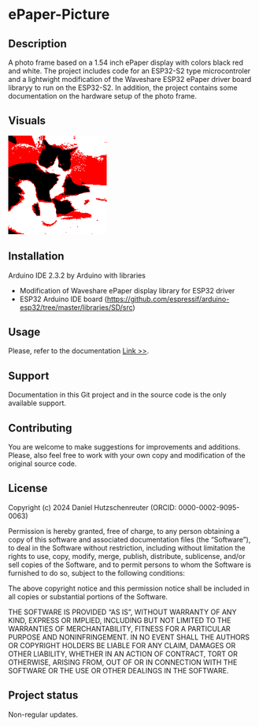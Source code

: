 # ePaper-Picture

## Description
A photo frame based on a 1.54 inch ePaper display with colors black red and white. The project includes code for an ESP32-S2 type microcontroler and a lightwight modification of the Waveshare ESP32 ePaper driver board libraryy to run on the ESP32-S2. In addition, the project contains some documentation on the hardware setup of the photo frame.

## Visuals

![Figure of Setup](img/3.1.gif)

## Installation
Arduino IDE 2.3.2 by Arduino with libraries
- Modification of Waveshare ePaper display library for ESP32 driver
- ESP32 Arduino IDE board (https://github.com/espressif/arduino-esp32/tree/master/libraries/SD/src)

## Usage
Please, refer to the documentation [Link >>](doc/Documentation.md).

## Support
Documentation in this Git project and in the source code is the only available support.

## Contributing
You are welcome to make suggestions for improvements and additions. Please, also feel free to work with your own copy 
and modification of the original source code.

## License
Copyright (c) 2024 Daniel Hutzschenreuter (ORCID: 0000-0002-9095-0063)

Permission is hereby granted, free of charge, to any person obtaining a copy 
of this software and associated documentation files (the “Software”), to deal 
in the Software without restriction, including without limitation the rights to 
use, copy, modify, merge, publish, distribute, sublicense, and/or sell copies of 
the Software, and to permit persons to whom the Software is furnished to do so, 
subject to the following conditions:

The above copyright notice and this permission notice shall be included in all copies 
or substantial portions of the Software.

THE SOFTWARE IS PROVIDED “AS IS”, WITHOUT WARRANTY OF ANY KIND, EXPRESS OR IMPLIED, 
INCLUDING BUT NOT LIMITED TO THE WARRANTIES OF MERCHANTABILITY, FITNESS FOR A 
PARTICULAR PURPOSE AND NONINFRINGEMENT. IN NO EVENT SHALL THE AUTHORS OR COPYRIGHT 
HOLDERS BE LIABLE FOR ANY CLAIM, DAMAGES OR OTHER LIABILITY, WHETHER IN AN ACTION 
OF CONTRACT, TORT OR OTHERWISE, ARISING FROM, OUT OF OR IN CONNECTION WITH THE 
SOFTWARE OR THE USE OR OTHER DEALINGS IN THE SOFTWARE. 

## Project status
Non-regular updates.
